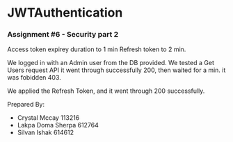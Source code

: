 # JWTAuthentication
### Assignment #6 - Security part 2

Access token expirey duration to 1 min
Refresh token to 2 min.


We logged in with an Admin user from the DB provided. 
We tested a Get Users request API it went through successfully 200, then waited for a min. it was fobidden 403.

We applied the Refresh Token, and it went through 200 successfully.



Prepared By:
- Crystal Mccay 113216
- Lakpa Doma Sherpa 612764
- Silvan Ishak  614612
